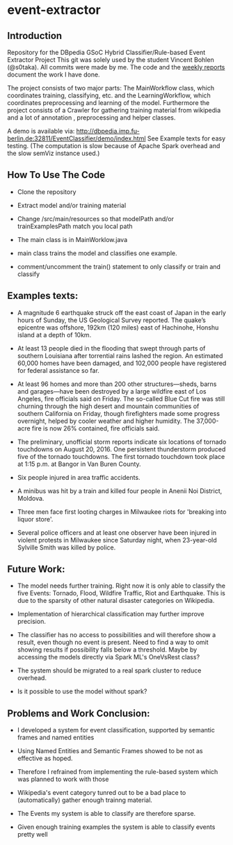 # event-extractor

## Introduction

Repository for the DBpedia GSoC Hybrid Classifier/Rule-based Event Extractor Project
This git was solely used by the student Vincent Bohlen (@s0taka). All commits were made by me. The code and the [weekly reports](https://github.com/dbpedia/event-extractor/wiki/Weekly-Reports) document the work I have done.

The project consists of two major parts: The MainWorkflow class, which coordinates training, classifying, etc. and the LearningWorkflow, which coordinates preprocessing and learning of the model.
Furthermore the project consists of a Crawler for gathering training material from wikipedia and a lot of annotation
, preprocessing and helper classes.

A demo is available via: http://dbpedia.imp.fu-berlin.de:32811/EventClassifier/demo/index.html
See Example texts for easy testing.
(The computation is slow because of Apache Spark overhead and the slow semViz instance used.)

## How To Use The Code

* Clone the repository

* Extract model and/or training material

* Change /src/main/resources so that modelPath and/or trainExamplesPath match you local path

* The main class is in MainWorklow.java

* main class trains the model and classifies one example.

* comment/uncomment the train() statement to only classify or train and classify

## Examples texts:

* A magnitude 6 earthquake struck off the east coast of Japan in the early hours of Sunday, the US Geological Survey reported. The quake’s epicentre was offshore, 192km (120 miles) east of Hachinohe, Honshu island at a depth of 10km.

* At least 13 people died in the flooding that swept through parts of southern Louisiana after torrential rains lashed the region. An estimated 60,000 homes have been damaged, and 102,000 people have registered for federal assistance so far.

* At least 96 homes and more than 200 other structures—sheds, barns and garages—have been destroyed by a large wildfire east of Los Angeles, fire officials said on Friday. The so-called Blue Cut fire was still churning through the high desert and mountain communities of southern California on Friday, though firefighters made some progress overnight, helped by cooler weather and higher humidity. The 37,000-acre fire is now 26% contained, fire officials said.

* The preliminary, unofficial storm reports indicate six locations of tornado touchdowns on August 20, 2016.
One persistent thunderstorm produced five of the tornado touchdowns. The first tornado touchdown took place at 1:15 p.m. at Bangor in Van Buren County.

* Six people injured in area traffic accidents.

* A minibus was hit by a train and killed four people in Anenii Noi District, Moldova.

* Three men face first looting charges in Milwaukee riots for 'breaking into liquor store'.

* Several police officers and at least one observer have been injured in violent protests in Milwaukee since Saturday night, when 23-year-old Sylville Smith was killed by police.

## Future Work: 

* The model needs further training. Right now it is only able to classify the five Events: Tornado, Flood, Wildfire Traffic, Riot and Earthquake. This is due to the sparsity of other natural disaster categories on Wikipedia. 

* Implementation of hierarchical classification may further improve precision.

* The classifier has no access to possibilities and will therefore show a result, even though no event is present. Need to find a way to omit showing results if possibility falls below a threshold. Maybe by accessing the models directly via Spark ML's OneVsRest class?

* The system should be migrated to a real spark cluster to reduce overhead.

* Is it possible to use the model without spark?

## Problems and Work Conclusion:
* I developed a system for event classification, supported by semantic frames and named entities

* Using Named Entities and Semantic Frames showed to be not as effective as hoped.

* Therefore I refrained from implementing the rule-based system which was planned to work with those

* Wikipedia's event category tunred out to be a bad place to (automatically) gather enough trainng material.

* The Events my system is able to classify are therefore sparse. 

* Given enough training examples the system is able to classify events pretty well